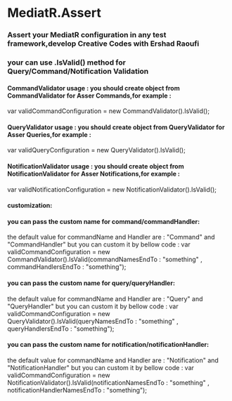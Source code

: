 # MediatR.Assert
### Assert your MediatR configuration in any test framework,develop Creative Codes with Ershad Raoufi

### your can use .IsValid() method for Query/Command/Notification Validation

#### CommandValidator usage : you should create object from CommandValidator for Asser Commands,for example : 
 var validCommandConfiguration = new CommandValidator().IsValid();

#### QueryValidator usage : you should create object from QueryValidator for Asser Queries,for example : 
 var validQueryConfiguration = new QueryValidator().IsValid();

#### NotificationValidator usage : you should create object from NotificationValidator for Asser Notifications,for example : 
 var validNotificationConfiguration = new NotificationValidator().IsValid();
 
 #### customization: 
 #### you can pass the custom name for command/commandHandler:
 the default value for commandName and Handler are : "Command" and "CommandHandler" but you can custom it by bellow code :
 var validCommandConfiguration = new CommandValidator().IsValid(commandNamesEndTo : "something" , commandHandlersEndTo : "something");
 
  #### you can pass the custom name for query/queryHandler:
 the default value for commandName and Handler are : "Query" and "QueryHandler" but you can custom it by bellow code :
 var validCommandConfiguration = new QueryValidator().IsValid(queryNamesEndTo : "something" , queryHandlersEndTo : "something");
 
   #### you can pass the custom name for notification/notificationHandler:
 the default value for commandName and Handler are : "Notification" and "NotificationHandler" but you can custom it by bellow code :
 var validCommandConfiguration = new NotificationValidator().IsValid(notificationNamesEndTo : "something" , notificationHandlerNamesEndTo : "something");

